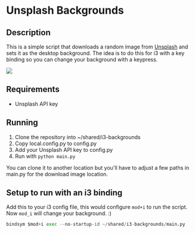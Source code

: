 # Unsplash Backgrounds

## Description

This is a simple script that downloads a random image from [Unsplash](https://unsplash.com/) and sets it as the desktop background. The idea is to do this for i3 with a key binding so you can change your background with a keypress.

![](images/1.jpg)

## Requirements

- Unsplash API key

## Running

1. Clone the repository into ~/shared/i3-backgrounds
1. Copy local.config.py to config.py
1. Add your Unsplash API key to config.py
1. Run with `python main.py`

You can clone it to another location but you'll have to adjust a few paths
in main.py for the download image location.

## Setup to run with an i3 binding

Add this to your i3 config file, this would configure `mod+i` to run the script. Now `mod_i` will change your background. :)

```python
bindsym $mod+i exec --no-startup-id ~/shared/i3-backgrounds/main.py
```